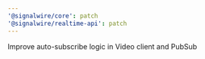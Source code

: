 ```yaml
---
'@signalwire/core': patch
'@signalwire/realtime-api': patch
---
```


Improve auto-subscribe logic in Video client and PubSub

